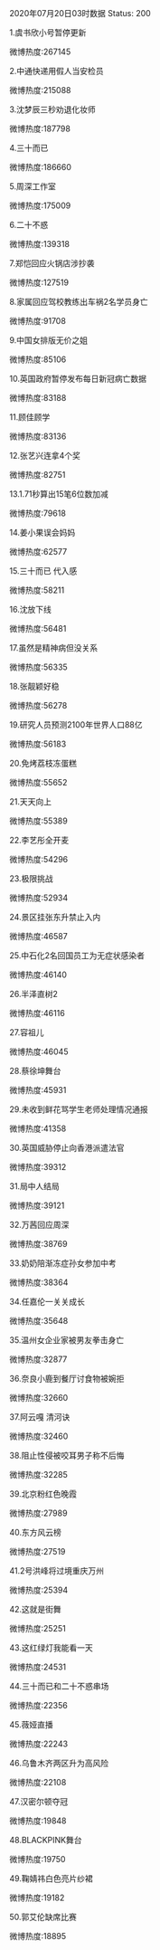 2020年07月20日03时数据
Status: 200

1.虞书欣小号暂停更新

微博热度:267145

2.中通快递用假人当安检员

微博热度:215088

3.沈梦辰三秒劝退化妆师

微博热度:187798

4.三十而已

微博热度:186660

5.周深工作室

微博热度:175009

6.二十不惑

微博热度:139318

7.郑恺回应火锅店涉抄袭

微博热度:127519

8.家属回应驾校教练出车祸2名学员身亡

微博热度:91708

9.中国女排版无价之姐

微博热度:85106

10.英国政府暂停发布每日新冠病亡数据

微博热度:83188

11.顾佳顾学

微博热度:83136

12.张艺兴连拿4个奖

微博热度:82751

13.1.71秒算出15笔6位数加减

微博热度:79618

14.姜小果误会妈妈

微博热度:62577

15.三十而已 代入感

微博热度:58211

16.沈放下线

微博热度:56481

17.虽然是精神病但没关系

微博热度:56335

18.张靓颖好稳

微博热度:56278

19.研究人员预测2100年世界人口88亿

微博热度:56183

20.免烤荔枝冻蛋糕

微博热度:55652

21.天天向上

微博热度:55389

22.李艺彤全开麦

微博热度:54296

23.极限挑战

微博热度:52934

24.景区挂张东升禁止入内

微博热度:46587

25.中石化2名回国员工为无症状感染者

微博热度:46140

26.半泽直树2

微博热度:46116

27.容祖儿

微博热度:46045

28.蔡徐坤舞台

微博热度:45931

29.未收到鲜花骂学生老师处理情况通报

微博热度:41358

30.英国威胁停止向香港派遣法官

微博热度:39312

31.局中人结局

微博热度:39121

32.万茜回应周深

微博热度:38769

33.奶奶陪渐冻症孙女参加中考

微博热度:38364

34.任嘉伦一关关成长

微博热度:35648

35.温州女企业家被男友拳击身亡

微博热度:32877

36.奈良小鹿到餐厅讨食物被婉拒

微博热度:32660

37.阿云嘎 清河诀

微博热度:32460

38.阻止性侵被咬耳男子称不后悔

微博热度:32285

39.北京粉红色晚霞

微博热度:27989

40.东方风云榜

微博热度:27519

41.2号洪峰将过境重庆万州

微博热度:25394

42.这就是街舞

微博热度:25251

43.这红绿灯我能看一天

微博热度:24531

44.三十而已和二十不惑串场

微博热度:22356

45.薇娅直播

微博热度:22243

46.乌鲁木齐两区升为高风险

微博热度:22108

47.汉密尔顿夺冠

微博热度:19848

48.BLACKPINK舞台

微博热度:19750

49.鞠婧祎白色亮片纱裙

微博热度:19182

50.郭艾伦缺席比赛

微博热度:18895


